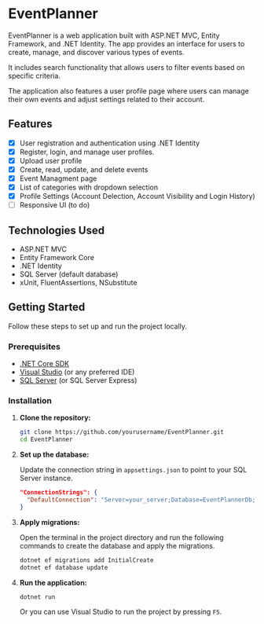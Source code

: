 # EventPlanner

EventPlanner is a web application built with ASP.NET MVC, Entity Framework, and .NET Identity. The app provides an interface for users to create, manage, and discover various types of events.

It includes search functionality that allows users to filter events based on specific criteria.

The application also features a user profile page where users can manage their own events and adjust settings related to their account.

## Features

- [x] User registration and authentication using .NET Identity
- [x] Register, login, and manage user profiles.
- [x] Upload user profile
- [x] Create, read, update, and delete events
- [x] Event Managment page
- [x] List of categories with dropdown selection
- [x] Profile Settings (Account Delection, Account Visibility and Login History)
- [ ] Responsive UI (to do)

## Technologies Used

- ASP.NET MVC
- Entity Framework Core
- .NET Identity
- SQL Server (default database)
- xUnit, FluentAssertions, NSubstitute

## Getting Started

Follow these steps to set up and run the project locally.

### Prerequisites

- [.NET Core SDK](https://dotnet.microsoft.com/download)
- [Visual Studio](https://visualstudio.microsoft.com/) (or any preferred IDE)
- [SQL Server](https://www.microsoft.com/en-us/sql-server/sql-server-downloads) (or SQL Server Express)

### Installation

1. **Clone the repository:**

    ```sh
    git clone https://github.com/yourusername/EventPlanner.git
    cd EventPlanner
    ```

2. **Set up the database:**

    Update the connection string in `appsettings.json` to point to your SQL Server instance.

    ```json
    "ConnectionStrings": {
      "DefaultConnection": "Server=your_server;Database=EventPlannerDb;Trusted_Connection=True;MultipleActiveResultSets=true"
    }
    ```

3. **Apply migrations:**

    Open the terminal in the project directory and run the following commands to create the database and apply the migrations.

    ```sh
    dotnet ef migrations add InitialCreate
    dotnet ef database update
    ```

4. **Run the application:**

    ```sh
    dotnet run
    ```

    Or you can use Visual Studio to run the project by pressing `F5`.